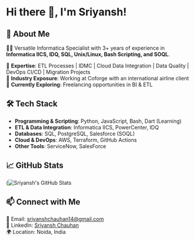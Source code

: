 # Hi there 👋, I'm Sriyansh!

## 🚀 About Me

👨‍💻 Versatile Informatica Specialist with 3+ years of experience in **Informatica IICS, IDQ, SQL, Unix/Linux, Bash Scripting, and SOQL**. 

🔹 **Expertise**: ETL Processes | IDMC | Cloud Data Integration | Data Quality | DevOps CI/CD | Migration Projects  
🔹 **Industry Exposure**: Working at Coforge with an international airline client  
🔹 **Currently Exploring**: Freelancing opportunities in BI & ETL

## 🛠️ Tech Stack

- **Programming & Scripting**: Python, JavaScript, Bash, Dart (Learning)
- **ETL & Data Integration**: Informatica IICS, PowerCenter, IDQ
- **Databases**: SQL, PostgreSQL, Salesforce (SOQL)
- **Cloud & DevOps**: AWS, Terraform, GitHub Actions
- **Other Tools**: ServiceNow, SalesForce

## 📈 GitHub Stats

(![Sriyansh's GitHub Stats](https://github-readme-stats.vercel.app/api?username=SRI2914&show_icons=true&theme=radical)

## 📫 Connect with Me

📧 Email: [sriyanshchauhan14@gmail.com](mailto:sriyanshchauhan14@gmail.com)  
💼 LinkedIn: [Sriyansh Chauhan](www.linkedin.com/in/sriyansh-kumar-b699958b)  
🌍 Location: Noida, India

